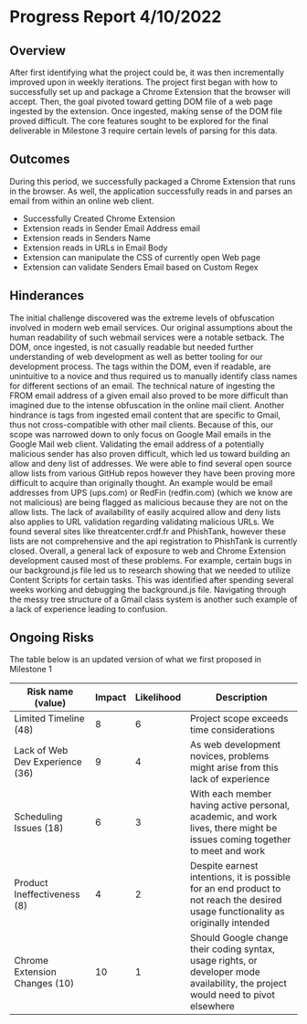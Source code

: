 
# Progress Report 4/10/2022
## Overview

After first identifying what the project could be, it was then incrementally improved upon in weekly iterations. The project first began with how to successfully set up and package a Chrome Extension that the browser will accept. Then, the goal pivoted toward getting DOM file of a web page ingested by the extension. Once ingested, making sense of the DOM file proved difficult. The core features sought to be explored for the final deliverable in Milestone 3 require certain levels of parsing for this data.

## Outcomes

During this period, we successfully packaged a Chrome Extension that runs in the browser. As well, the application successfully reads in and parses an email from within an online web client.

* Successfully Created Chrome Extension
* Extension reads in Sender Email Address email
* Extension reads in Senders Name
* Extension reads in URLs in Email Body
* Extension can manipulate the CSS of currently open Web page
* Extension can validate Senders Email based on Custom Regex

## Hinderances

The initial challenge discovered was the extreme levels of obfuscation involved in modern web email services. Our original assumptions about the human readability of such webmail services were a notable setback. The DOM, once ingested, is not casually readable but needed further understanding of web development as well as better tooling for our development process. The tags within the DOM, even if readable, are unintuitive to a novice and thus required us to manually identify class names for different sections of an email. The technical nature of ingesting the FROM email address of a given email also proved to be more difficult than imagined due to the intense obfuscation in the online mail client. Another hindrance is tags from ingested email content that are specific to Gmail, thus not cross-compatible with other mail clients. Because of this, our scope was narrowed down to only focus on Google Mail emails in the Google Mail web client. Validating the email address of a potentially malicious sender has also proven difficult, which led us toward building an allow and deny list of addresses. We were able to find several open source allow lists from various GitHub repos however they have been proving more difficult to acquire than originally thought. An example would be email addresses from UPS (ups.com) or RedFin (redfin.com) (which we know are not malicious) are being flagged as malicious because they are not on the allow lists. The lack of availability of easily acquired allow and deny lists also applies to URL validation regarding validating malicious URLs. We found several sites like threatcenter.crdf.fr and PhishTank, however these lists are not comprehensive and the api registration to PhishTank is currently closed. Overall, a general lack of exposure to web and Chrome Extension development caused most of these problems. For example, certain bugs in our background.js file led us to research showing that we needed to utilize Content Scripts for certain tasks. This was identified after spending several weeks working and debugging the background.js file. Navigating through the messy tree structure of a Gmail class system is another such example of a lack of experience leading to confusion.

## Ongoing Risks

The table below is an updated version of what we first proposed in Milestone 1

|Risk name (value)   | Impact     | Likelihood | Description |
|-------------------|------------|------------|-------------|
|Limited Timeline (48) | 8 | 6 | Project scope exceeds time considerations |
|Lack of Web Dev Experience (36) | 9 | 4 | As web development novices, problems might arise from this lack of experience  |
|Scheduling Issues (18) | 6 | 3 | With each member having active personal, academic, and work lives, there might be issues coming together to meet and work |
|Product Ineffectiveness (8) | 4 | 2 | Despite earnest intentions, it is possible for an end product to not reach the desired usage functionality as originally intended  |
|Chrome Extension Changes (10) | 10 | 1 | Should Google change their coding syntax, usage rights, or developer mode availability, the project would need to pivot elsewhere  |
